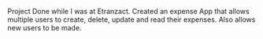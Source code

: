 Project Done while I was at Etranzact. Created an expense App that allows multiple users to create, delete, update and read their expenses. Also allows new users to be made.
